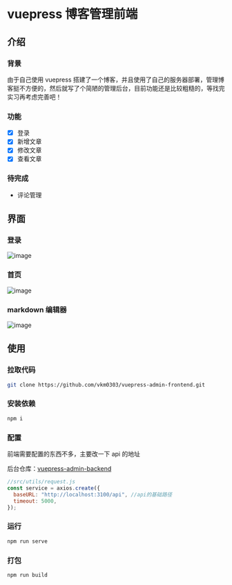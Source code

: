 # vuepress 博客管理前端

## 介绍

### 背景

由于自己使用 vuepress 搭建了一个博客，并且使用了自己的服务器部署，管理博客挺不方便的，然后就写了个简陋的管理后台，目前功能还是比较粗糙的，等找完实习再考虑完善吧！

### 功能

- [x] 登录
- [x] 新增文章
- [x] 修改文章
- [x] 查看文章

### 待完成

- 评论管理

## 界面

### 登录

![image](./shot/login.png)

### 首页

![image](./shot/dashboard.png)

### markdown 编辑器

![image](./shot/markdown.png)

## 使用

### 拉取代码

```bash
git clone https://github.com/vkm0303/vuepress-admin-frontend.git
```

### 安装依赖

```bash
npm i
```

### 配置

前端需要配置的东西不多，主要改一下 api 的地址

后台仓库：[vuepress-admin-backend](https://github.com/vkm0303/vuepress-admin-backend.git)

```javascript
//src/utils/request.js
const service = axios.create({
  baseURL: "http://localhost:3100/api", //api的基础路径
  timeout: 5000,
});
```

### 运行

```bash
npm run serve
```

### 打包

```bash
npm run build
```
